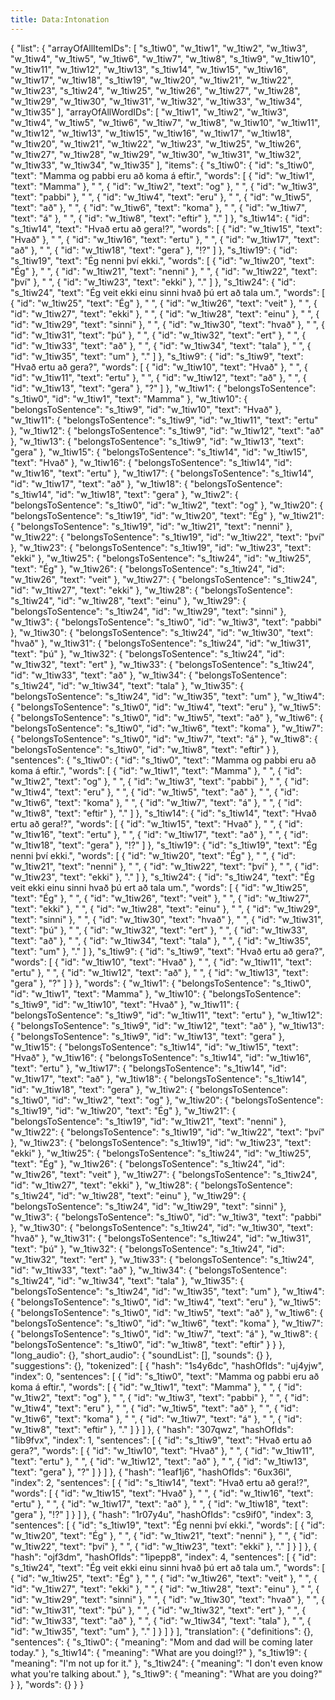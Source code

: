 ```yaml
---
title: Data:Intonation
---
```


{
    "list": {
        "arrayOfAllItemIDs": [
            "s_1tiw0",
            "w_1tiw1",
            "w_1tiw2",
            "w_1tiw3",
            "w_1tiw4",
            "w_1tiw5",
            "w_1tiw6",
            "w_1tiw7",
            "w_1tiw8",
            "s_1tiw9",
            "w_1tiw10",
            "w_1tiw11",
            "w_1tiw12",
            "w_1tiw13",
            "s_1tiw14",
            "w_1tiw15",
            "w_1tiw16",
            "w_1tiw17",
            "w_1tiw18",
            "s_1tiw19",
            "w_1tiw20",
            "w_1tiw21",
            "w_1tiw22",
            "w_1tiw23",
            "s_1tiw24",
            "w_1tiw25",
            "w_1tiw26",
            "w_1tiw27",
            "w_1tiw28",
            "w_1tiw29",
            "w_1tiw30",
            "w_1tiw31",
            "w_1tiw32",
            "w_1tiw33",
            "w_1tiw34",
            "w_1tiw35"
        ],
        "arrayOfAllWordIDs": [
            "w_1tiw1",
            "w_1tiw2",
            "w_1tiw3",
            "w_1tiw4",
            "w_1tiw5",
            "w_1tiw6",
            "w_1tiw7",
            "w_1tiw8",
            "w_1tiw10",
            "w_1tiw11",
            "w_1tiw12",
            "w_1tiw13",
            "w_1tiw15",
            "w_1tiw16",
            "w_1tiw17",
            "w_1tiw18",
            "w_1tiw20",
            "w_1tiw21",
            "w_1tiw22",
            "w_1tiw23",
            "w_1tiw25",
            "w_1tiw26",
            "w_1tiw27",
            "w_1tiw28",
            "w_1tiw29",
            "w_1tiw30",
            "w_1tiw31",
            "w_1tiw32",
            "w_1tiw33",
            "w_1tiw34",
            "w_1tiw35"
        ],
        "items": {
            "s_1tiw0": {
                "id": "s_1tiw0",
                "text": "Mamma og pabbi eru að koma á eftir.",
                "words": [
                    {
                        "id": "w_1tiw1",
                        "text": "Mamma"
                    },
                    " ",
                    {
                        "id": "w_1tiw2",
                        "text": "og"
                    },
                    " ",
                    {
                        "id": "w_1tiw3",
                        "text": "pabbi"
                    },
                    " ",
                    {
                        "id": "w_1tiw4",
                        "text": "eru"
                    },
                    " ",
                    {
                        "id": "w_1tiw5",
                        "text": "að"
                    },
                    " ",
                    {
                        "id": "w_1tiw6",
                        "text": "koma"
                    },
                    " ",
                    {
                        "id": "w_1tiw7",
                        "text": "á"
                    },
                    " ",
                    {
                        "id": "w_1tiw8",
                        "text": "eftir"
                    },
                    "."
                ]
            },
            "s_1tiw14": {
                "id": "s_1tiw14",
                "text": "Hvað ertu að gera!?",
                "words": [
                    {
                        "id": "w_1tiw15",
                        "text": "Hvað"
                    },
                    " ",
                    {
                        "id": "w_1tiw16",
                        "text": "ertu"
                    },
                    " ",
                    {
                        "id": "w_1tiw17",
                        "text": "að"
                    },
                    " ",
                    {
                        "id": "w_1tiw18",
                        "text": "gera"
                    },
                    "!?"
                ]
            },
            "s_1tiw19": {
                "id": "s_1tiw19",
                "text": "Ég nenni því ekki.",
                "words": [
                    {
                        "id": "w_1tiw20",
                        "text": "Ég"
                    },
                    " ",
                    {
                        "id": "w_1tiw21",
                        "text": "nenni"
                    },
                    " ",
                    {
                        "id": "w_1tiw22",
                        "text": "því"
                    },
                    " ",
                    {
                        "id": "w_1tiw23",
                        "text": "ekki"
                    },
                    "."
                ]
            },
            "s_1tiw24": {
                "id": "s_1tiw24",
                "text": "Ég veit ekki einu sinni hvað þú ert að tala um.",
                "words": [
                    {
                        "id": "w_1tiw25",
                        "text": "Ég"
                    },
                    " ",
                    {
                        "id": "w_1tiw26",
                        "text": "veit"
                    },
                    " ",
                    {
                        "id": "w_1tiw27",
                        "text": "ekki"
                    },
                    " ",
                    {
                        "id": "w_1tiw28",
                        "text": "einu"
                    },
                    " ",
                    {
                        "id": "w_1tiw29",
                        "text": "sinni"
                    },
                    " ",
                    {
                        "id": "w_1tiw30",
                        "text": "hvað"
                    },
                    " ",
                    {
                        "id": "w_1tiw31",
                        "text": "þú"
                    },
                    " ",
                    {
                        "id": "w_1tiw32",
                        "text": "ert"
                    },
                    " ",
                    {
                        "id": "w_1tiw33",
                        "text": "að"
                    },
                    " ",
                    {
                        "id": "w_1tiw34",
                        "text": "tala"
                    },
                    " ",
                    {
                        "id": "w_1tiw35",
                        "text": "um"
                    },
                    "."
                ]
            },
            "s_1tiw9": {
                "id": "s_1tiw9",
                "text": "Hvað ertu að gera?",
                "words": [
                    {
                        "id": "w_1tiw10",
                        "text": "Hvað"
                    },
                    " ",
                    {
                        "id": "w_1tiw11",
                        "text": "ertu"
                    },
                    " ",
                    {
                        "id": "w_1tiw12",
                        "text": "að"
                    },
                    " ",
                    {
                        "id": "w_1tiw13",
                        "text": "gera"
                    },
                    "?"
                ]
            },
            "w_1tiw1": {
                "belongsToSentence": "s_1tiw0",
                "id": "w_1tiw1",
                "text": "Mamma"
            },
            "w_1tiw10": {
                "belongsToSentence": "s_1tiw9",
                "id": "w_1tiw10",
                "text": "Hvað"
            },
            "w_1tiw11": {
                "belongsToSentence": "s_1tiw9",
                "id": "w_1tiw11",
                "text": "ertu"
            },
            "w_1tiw12": {
                "belongsToSentence": "s_1tiw9",
                "id": "w_1tiw12",
                "text": "að"
            },
            "w_1tiw13": {
                "belongsToSentence": "s_1tiw9",
                "id": "w_1tiw13",
                "text": "gera"
            },
            "w_1tiw15": {
                "belongsToSentence": "s_1tiw14",
                "id": "w_1tiw15",
                "text": "Hvað"
            },
            "w_1tiw16": {
                "belongsToSentence": "s_1tiw14",
                "id": "w_1tiw16",
                "text": "ertu"
            },
            "w_1tiw17": {
                "belongsToSentence": "s_1tiw14",
                "id": "w_1tiw17",
                "text": "að"
            },
            "w_1tiw18": {
                "belongsToSentence": "s_1tiw14",
                "id": "w_1tiw18",
                "text": "gera"
            },
            "w_1tiw2": {
                "belongsToSentence": "s_1tiw0",
                "id": "w_1tiw2",
                "text": "og"
            },
            "w_1tiw20": {
                "belongsToSentence": "s_1tiw19",
                "id": "w_1tiw20",
                "text": "Ég"
            },
            "w_1tiw21": {
                "belongsToSentence": "s_1tiw19",
                "id": "w_1tiw21",
                "text": "nenni"
            },
            "w_1tiw22": {
                "belongsToSentence": "s_1tiw19",
                "id": "w_1tiw22",
                "text": "því"
            },
            "w_1tiw23": {
                "belongsToSentence": "s_1tiw19",
                "id": "w_1tiw23",
                "text": "ekki"
            },
            "w_1tiw25": {
                "belongsToSentence": "s_1tiw24",
                "id": "w_1tiw25",
                "text": "Ég"
            },
            "w_1tiw26": {
                "belongsToSentence": "s_1tiw24",
                "id": "w_1tiw26",
                "text": "veit"
            },
            "w_1tiw27": {
                "belongsToSentence": "s_1tiw24",
                "id": "w_1tiw27",
                "text": "ekki"
            },
            "w_1tiw28": {
                "belongsToSentence": "s_1tiw24",
                "id": "w_1tiw28",
                "text": "einu"
            },
            "w_1tiw29": {
                "belongsToSentence": "s_1tiw24",
                "id": "w_1tiw29",
                "text": "sinni"
            },
            "w_1tiw3": {
                "belongsToSentence": "s_1tiw0",
                "id": "w_1tiw3",
                "text": "pabbi"
            },
            "w_1tiw30": {
                "belongsToSentence": "s_1tiw24",
                "id": "w_1tiw30",
                "text": "hvað"
            },
            "w_1tiw31": {
                "belongsToSentence": "s_1tiw24",
                "id": "w_1tiw31",
                "text": "þú"
            },
            "w_1tiw32": {
                "belongsToSentence": "s_1tiw24",
                "id": "w_1tiw32",
                "text": "ert"
            },
            "w_1tiw33": {
                "belongsToSentence": "s_1tiw24",
                "id": "w_1tiw33",
                "text": "að"
            },
            "w_1tiw34": {
                "belongsToSentence": "s_1tiw24",
                "id": "w_1tiw34",
                "text": "tala"
            },
            "w_1tiw35": {
                "belongsToSentence": "s_1tiw24",
                "id": "w_1tiw35",
                "text": "um"
            },
            "w_1tiw4": {
                "belongsToSentence": "s_1tiw0",
                "id": "w_1tiw4",
                "text": "eru"
            },
            "w_1tiw5": {
                "belongsToSentence": "s_1tiw0",
                "id": "w_1tiw5",
                "text": "að"
            },
            "w_1tiw6": {
                "belongsToSentence": "s_1tiw0",
                "id": "w_1tiw6",
                "text": "koma"
            },
            "w_1tiw7": {
                "belongsToSentence": "s_1tiw0",
                "id": "w_1tiw7",
                "text": "á"
            },
            "w_1tiw8": {
                "belongsToSentence": "s_1tiw0",
                "id": "w_1tiw8",
                "text": "eftir"
            }
        },
        "sentences": {
            "s_1tiw0": {
                "id": "s_1tiw0",
                "text": "Mamma og pabbi eru að koma á eftir.",
                "words": [
                    {
                        "id": "w_1tiw1",
                        "text": "Mamma"
                    },
                    " ",
                    {
                        "id": "w_1tiw2",
                        "text": "og"
                    },
                    " ",
                    {
                        "id": "w_1tiw3",
                        "text": "pabbi"
                    },
                    " ",
                    {
                        "id": "w_1tiw4",
                        "text": "eru"
                    },
                    " ",
                    {
                        "id": "w_1tiw5",
                        "text": "að"
                    },
                    " ",
                    {
                        "id": "w_1tiw6",
                        "text": "koma"
                    },
                    " ",
                    {
                        "id": "w_1tiw7",
                        "text": "á"
                    },
                    " ",
                    {
                        "id": "w_1tiw8",
                        "text": "eftir"
                    },
                    "."
                ]
            },
            "s_1tiw14": {
                "id": "s_1tiw14",
                "text": "Hvað ertu að gera!?",
                "words": [
                    {
                        "id": "w_1tiw15",
                        "text": "Hvað"
                    },
                    " ",
                    {
                        "id": "w_1tiw16",
                        "text": "ertu"
                    },
                    " ",
                    {
                        "id": "w_1tiw17",
                        "text": "að"
                    },
                    " ",
                    {
                        "id": "w_1tiw18",
                        "text": "gera"
                    },
                    "!?"
                ]
            },
            "s_1tiw19": {
                "id": "s_1tiw19",
                "text": "Ég nenni því ekki.",
                "words": [
                    {
                        "id": "w_1tiw20",
                        "text": "Ég"
                    },
                    " ",
                    {
                        "id": "w_1tiw21",
                        "text": "nenni"
                    },
                    " ",
                    {
                        "id": "w_1tiw22",
                        "text": "því"
                    },
                    " ",
                    {
                        "id": "w_1tiw23",
                        "text": "ekki"
                    },
                    "."
                ]
            },
            "s_1tiw24": {
                "id": "s_1tiw24",
                "text": "Ég veit ekki einu sinni hvað þú ert að tala um.",
                "words": [
                    {
                        "id": "w_1tiw25",
                        "text": "Ég"
                    },
                    " ",
                    {
                        "id": "w_1tiw26",
                        "text": "veit"
                    },
                    " ",
                    {
                        "id": "w_1tiw27",
                        "text": "ekki"
                    },
                    " ",
                    {
                        "id": "w_1tiw28",
                        "text": "einu"
                    },
                    " ",
                    {
                        "id": "w_1tiw29",
                        "text": "sinni"
                    },
                    " ",
                    {
                        "id": "w_1tiw30",
                        "text": "hvað"
                    },
                    " ",
                    {
                        "id": "w_1tiw31",
                        "text": "þú"
                    },
                    " ",
                    {
                        "id": "w_1tiw32",
                        "text": "ert"
                    },
                    " ",
                    {
                        "id": "w_1tiw33",
                        "text": "að"
                    },
                    " ",
                    {
                        "id": "w_1tiw34",
                        "text": "tala"
                    },
                    " ",
                    {
                        "id": "w_1tiw35",
                        "text": "um"
                    },
                    "."
                ]
            },
            "s_1tiw9": {
                "id": "s_1tiw9",
                "text": "Hvað ertu að gera?",
                "words": [
                    {
                        "id": "w_1tiw10",
                        "text": "Hvað"
                    },
                    " ",
                    {
                        "id": "w_1tiw11",
                        "text": "ertu"
                    },
                    " ",
                    {
                        "id": "w_1tiw12",
                        "text": "að"
                    },
                    " ",
                    {
                        "id": "w_1tiw13",
                        "text": "gera"
                    },
                    "?"
                ]
            }
        },
        "words": {
            "w_1tiw1": {
                "belongsToSentence": "s_1tiw0",
                "id": "w_1tiw1",
                "text": "Mamma"
            },
            "w_1tiw10": {
                "belongsToSentence": "s_1tiw9",
                "id": "w_1tiw10",
                "text": "Hvað"
            },
            "w_1tiw11": {
                "belongsToSentence": "s_1tiw9",
                "id": "w_1tiw11",
                "text": "ertu"
            },
            "w_1tiw12": {
                "belongsToSentence": "s_1tiw9",
                "id": "w_1tiw12",
                "text": "að"
            },
            "w_1tiw13": {
                "belongsToSentence": "s_1tiw9",
                "id": "w_1tiw13",
                "text": "gera"
            },
            "w_1tiw15": {
                "belongsToSentence": "s_1tiw14",
                "id": "w_1tiw15",
                "text": "Hvað"
            },
            "w_1tiw16": {
                "belongsToSentence": "s_1tiw14",
                "id": "w_1tiw16",
                "text": "ertu"
            },
            "w_1tiw17": {
                "belongsToSentence": "s_1tiw14",
                "id": "w_1tiw17",
                "text": "að"
            },
            "w_1tiw18": {
                "belongsToSentence": "s_1tiw14",
                "id": "w_1tiw18",
                "text": "gera"
            },
            "w_1tiw2": {
                "belongsToSentence": "s_1tiw0",
                "id": "w_1tiw2",
                "text": "og"
            },
            "w_1tiw20": {
                "belongsToSentence": "s_1tiw19",
                "id": "w_1tiw20",
                "text": "Ég"
            },
            "w_1tiw21": {
                "belongsToSentence": "s_1tiw19",
                "id": "w_1tiw21",
                "text": "nenni"
            },
            "w_1tiw22": {
                "belongsToSentence": "s_1tiw19",
                "id": "w_1tiw22",
                "text": "því"
            },
            "w_1tiw23": {
                "belongsToSentence": "s_1tiw19",
                "id": "w_1tiw23",
                "text": "ekki"
            },
            "w_1tiw25": {
                "belongsToSentence": "s_1tiw24",
                "id": "w_1tiw25",
                "text": "Ég"
            },
            "w_1tiw26": {
                "belongsToSentence": "s_1tiw24",
                "id": "w_1tiw26",
                "text": "veit"
            },
            "w_1tiw27": {
                "belongsToSentence": "s_1tiw24",
                "id": "w_1tiw27",
                "text": "ekki"
            },
            "w_1tiw28": {
                "belongsToSentence": "s_1tiw24",
                "id": "w_1tiw28",
                "text": "einu"
            },
            "w_1tiw29": {
                "belongsToSentence": "s_1tiw24",
                "id": "w_1tiw29",
                "text": "sinni"
            },
            "w_1tiw3": {
                "belongsToSentence": "s_1tiw0",
                "id": "w_1tiw3",
                "text": "pabbi"
            },
            "w_1tiw30": {
                "belongsToSentence": "s_1tiw24",
                "id": "w_1tiw30",
                "text": "hvað"
            },
            "w_1tiw31": {
                "belongsToSentence": "s_1tiw24",
                "id": "w_1tiw31",
                "text": "þú"
            },
            "w_1tiw32": {
                "belongsToSentence": "s_1tiw24",
                "id": "w_1tiw32",
                "text": "ert"
            },
            "w_1tiw33": {
                "belongsToSentence": "s_1tiw24",
                "id": "w_1tiw33",
                "text": "að"
            },
            "w_1tiw34": {
                "belongsToSentence": "s_1tiw24",
                "id": "w_1tiw34",
                "text": "tala"
            },
            "w_1tiw35": {
                "belongsToSentence": "s_1tiw24",
                "id": "w_1tiw35",
                "text": "um"
            },
            "w_1tiw4": {
                "belongsToSentence": "s_1tiw0",
                "id": "w_1tiw4",
                "text": "eru"
            },
            "w_1tiw5": {
                "belongsToSentence": "s_1tiw0",
                "id": "w_1tiw5",
                "text": "að"
            },
            "w_1tiw6": {
                "belongsToSentence": "s_1tiw0",
                "id": "w_1tiw6",
                "text": "koma"
            },
            "w_1tiw7": {
                "belongsToSentence": "s_1tiw0",
                "id": "w_1tiw7",
                "text": "á"
            },
            "w_1tiw8": {
                "belongsToSentence": "s_1tiw0",
                "id": "w_1tiw8",
                "text": "eftir"
            }
        }
    },
    "long_audio": {},
    "short_audio": {
        "soundList": [],
        "sounds": {}
    },
    "suggestions": {},
    "tokenized": [
        {
            "hash": "1s4y6dc",
            "hashOfIds": "uj4yjw",
            "index": 0,
            "sentences": [
                {
                    "id": "s_1tiw0",
                    "text": "Mamma og pabbi eru að koma á eftir.",
                    "words": [
                        {
                            "id": "w_1tiw1",
                            "text": "Mamma"
                        },
                        " ",
                        {
                            "id": "w_1tiw2",
                            "text": "og"
                        },
                        " ",
                        {
                            "id": "w_1tiw3",
                            "text": "pabbi"
                        },
                        " ",
                        {
                            "id": "w_1tiw4",
                            "text": "eru"
                        },
                        " ",
                        {
                            "id": "w_1tiw5",
                            "text": "að"
                        },
                        " ",
                        {
                            "id": "w_1tiw6",
                            "text": "koma"
                        },
                        " ",
                        {
                            "id": "w_1tiw7",
                            "text": "á"
                        },
                        " ",
                        {
                            "id": "w_1tiw8",
                            "text": "eftir"
                        },
                        "."
                    ]
                }
            ]
        },
        {
            "hash": "307qwz",
            "hashOfIds": "1ib9fvx",
            "index": 1,
            "sentences": [
                {
                    "id": "s_1tiw9",
                    "text": "Hvað ertu að gera?",
                    "words": [
                        {
                            "id": "w_1tiw10",
                            "text": "Hvað"
                        },
                        " ",
                        {
                            "id": "w_1tiw11",
                            "text": "ertu"
                        },
                        " ",
                        {
                            "id": "w_1tiw12",
                            "text": "að"
                        },
                        " ",
                        {
                            "id": "w_1tiw13",
                            "text": "gera"
                        },
                        "?"
                    ]
                }
            ]
        },
        {
            "hash": "1eaf1j6",
            "hashOfIds": "6ux36l",
            "index": 2,
            "sentences": [
                {
                    "id": "s_1tiw14",
                    "text": "Hvað ertu að gera!?",
                    "words": [
                        {
                            "id": "w_1tiw15",
                            "text": "Hvað"
                        },
                        " ",
                        {
                            "id": "w_1tiw16",
                            "text": "ertu"
                        },
                        " ",
                        {
                            "id": "w_1tiw17",
                            "text": "að"
                        },
                        " ",
                        {
                            "id": "w_1tiw18",
                            "text": "gera"
                        },
                        "!?"
                    ]
                }
            ]
        },
        {
            "hash": "1r07y4u",
            "hashOfIds": "cs9if0",
            "index": 3,
            "sentences": [
                {
                    "id": "s_1tiw19",
                    "text": "Ég nenni því ekki.",
                    "words": [
                        {
                            "id": "w_1tiw20",
                            "text": "Ég"
                        },
                        " ",
                        {
                            "id": "w_1tiw21",
                            "text": "nenni"
                        },
                        " ",
                        {
                            "id": "w_1tiw22",
                            "text": "því"
                        },
                        " ",
                        {
                            "id": "w_1tiw23",
                            "text": "ekki"
                        },
                        "."
                    ]
                }
            ]
        },
        {
            "hash": "ojf3dm",
            "hashOfIds": "1ipepp8",
            "index": 4,
            "sentences": [
                {
                    "id": "s_1tiw24",
                    "text": "Ég veit ekki einu sinni hvað þú ert að tala um.",
                    "words": [
                        {
                            "id": "w_1tiw25",
                            "text": "Ég"
                        },
                        " ",
                        {
                            "id": "w_1tiw26",
                            "text": "veit"
                        },
                        " ",
                        {
                            "id": "w_1tiw27",
                            "text": "ekki"
                        },
                        " ",
                        {
                            "id": "w_1tiw28",
                            "text": "einu"
                        },
                        " ",
                        {
                            "id": "w_1tiw29",
                            "text": "sinni"
                        },
                        " ",
                        {
                            "id": "w_1tiw30",
                            "text": "hvað"
                        },
                        " ",
                        {
                            "id": "w_1tiw31",
                            "text": "þú"
                        },
                        " ",
                        {
                            "id": "w_1tiw32",
                            "text": "ert"
                        },
                        " ",
                        {
                            "id": "w_1tiw33",
                            "text": "að"
                        },
                        " ",
                        {
                            "id": "w_1tiw34",
                            "text": "tala"
                        },
                        " ",
                        {
                            "id": "w_1tiw35",
                            "text": "um"
                        },
                        "."
                    ]
                }
            ]
        }
    ],
    "translation": {
        "definitions": {},
        "sentences": {
            "s_1tiw0": {
                "meaning": "Mom and dad will be coming later today."
            },
            "s_1tiw14": {
                "meaning": "What are you doing!?"
            },
            "s_1tiw19": {
                "meaning": "I'm not up for it."
            },
            "s_1tiw24": {
                "meaning": "I don't even know what you're talking about."
            },
            "s_1tiw9": {
                "meaning": "What are you doing?"
            }
        },
        "words": {}
    }
}